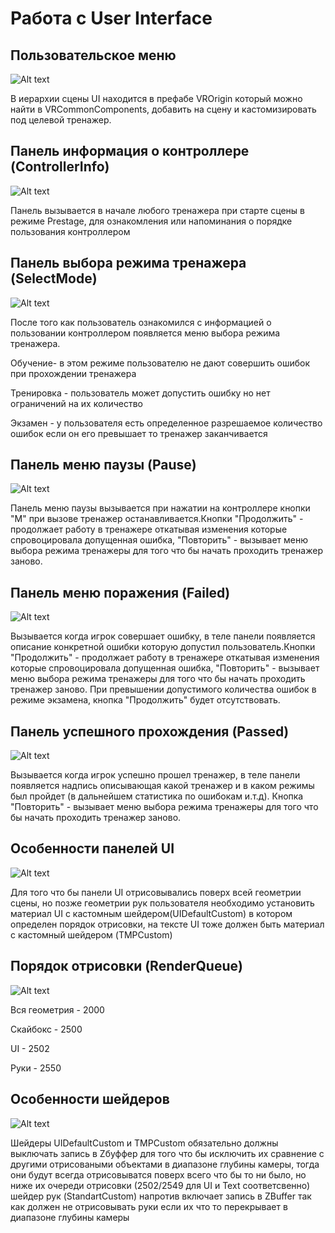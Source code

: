 # Работа с User Interface

## Пользовательское меню
![Alt text](/Images/WorkWithUserInterface1.png)

В иерархии сцены UI находится в префабе VROrigin который можно найти в VRCommonComponents, добавить на сцену и кастомизировать под целевой тренажер.

## Панель информация о контроллере (ControllerInfo)
![Alt text](/Images/WorkWithUserInterface2.png)

Панель вызывается в начале любого тренажера при старте сцены в режиме Prestage, для ознакомления или напоминания о порядке пользования контроллером

## Панель выбора режима тренажера (SelectMode)
![Alt text](/Images/WorkWithUserInterface3.png)

После того как пользователь ознакомился с информацией о пользовании контроллером появляется меню выбора режима тренажера.

Обучение- в этом режиме пользователю не дают совершить ошибок при прохождении тренажера

Тренировка - пользователь может допустить ошибку но нет ограничений на их количество

Экзамен - у пользователя есть определенное разрешаемое количество ошибок если он его превышает то тренажер заканчивается

## Панель меню паузы (Pause)
![Alt text](/Images/WorkWithUserInterface4.png)

Панель меню паузы вызывается при нажатии на контроллере кнопки "M" при вызове тренажер останавливается.Кнопки "Продолжить" - продолжает работу в тренажере откатывая изменения которые спровоцировала допущенная ошибка, "Повторить" - вызывает меню выбора режима тренажеры для того что бы начать проходить тренажер заново.

## Панель меню поражения (Failed)
![Alt text](/Images/WorkWithUserInterface5.png)

Вызывается когда игрок совершает ошибку, в теле панели появляется описание конкретной ошибки которую допустил пользователь.Кнопки "Продолжить" - продолжает работу в тренажере откатывая изменения которые спровоцировала допущенная ошибка, "Повторить" - вызывает меню выбора режима тренажеры для того что бы начать проходить тренажер заново. При превышении допустимого количества ошибок в режиме экзамена, кнопка "Продолжить" будет отсутствовать.

## Панель успешного прохождения (Passed)
![Alt text](/Images/WorkWithUserInterface6.png)

Вызывается когда игрок успешно прошел тренажер, в теле панели появляется надпись описывающая какой тренажер и в каком режимы был пройдет (в дальнейшем статистика по ошибокам и.т.д). Кнопка "Повторить" - вызывает меню выбора режима тренажеры для того что бы начать проходить тренажер заново.

## Особенности панелей UI
![Alt text](/Images/WorkWithUserInterface7.png)

Для того что бы панели UI отрисовывались поверх всей геометрии сцены, но позже геометрии рук пользователя  необходимо установить материал UI с кастомным шейдером(UIDefaultCustom) в котором определен порядок отрисовки, на тексте UI тоже должен быть материал с кастомный шейдером (TMPCustom)

## Порядок отрисовки (RenderQueue)
![Alt text](/Images/WorkWithUserInterface8.png)

Вся геометрия - 2000

Скайбокс - 2500

UI - 2502

Руки - 2550

## Особенности шейдеров
![Alt text](/Images/WorkWithUserInterface9.png)

Шейдеры UIDefaultCustom и TMPCustom обязательно должны выключать запись в Zбуффер для того что бы исключить их сравнение с другими отрисоваными объектами в диапазоне глубины камеры, тогда они будут всегда отрисовыватся поверх всего что бы то ни было, но ниже их очереди отрисовки (2502/2549 для UI и Text соответсвенно) шейдер рук (StandartCustom) напротив включает запись в ZBuffer так как должен не отрисовывать руки если их что то перекрывает в диапазоне глубины камеры
